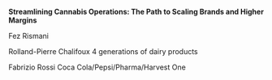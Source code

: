 
**Streamlining Cannabis Operations: The Path to Scaling Brands and Higher Margins**

Fez Rismani 

Rolland-Pierre Chalifoux 4 generations of dairy products

Fabrizio Rossi Coca Cola/Pepsi/Pharma/Harvest One
